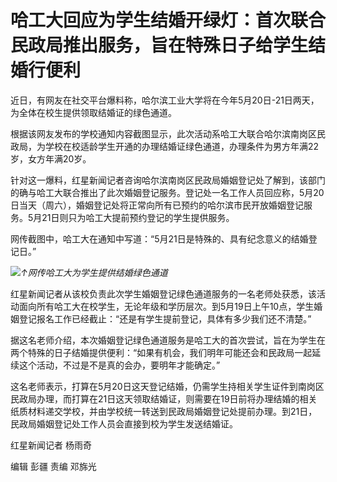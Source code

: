 # 哈工大回应为学生结婚开绿灯：首次联合民政局推出服务，旨在特殊日子给学生结婚行便利

近日，有网友在社交平台爆料称，哈尔滨工业大学将在今年5月20日-21日两天，为全体在校生提供领取结婚证的绿色通道。

根据该网友发布的学校通知内容截图显示，此次活动系哈工大联合哈尔滨南岗区民政局，为学校在校适龄学生开通的办理结婚证绿色通道，办理条件为男方年满22岁，女方年满20岁。

针对这一爆料，红星新闻记者咨询哈尔滨南岗区民政局婚姻登记处了解到，该部门的确与哈工大联合推出了此次婚姻登记服务。登记处一名工作人员回应称，5月20日当天（周六），婚姻登记处将正常向所有已预约的哈尔滨市民开放婚姻登记服务。5月21日则只为哈工大提前预约登记的学生提供服务。

网传截图中，哈工大在通知中写道：“5月21日是特殊的、具有纪念意义的结婚登记日。”

![](https://inews.gtimg.com/om_bt/OqPNvM843DdnzZi0hZrMyd0syjANuyELS4uTOMrAXyGqcAA/1000)_↑网传哈工大为学生提供结婚绿色通道_

红星新闻记者从该校负责此次学生婚姻登记绿色通道服务的一名老师处获悉，该活动面向所有哈工大在校学生，无论年级和学历层次。到5月19日上午10点，学生婚姻登记报名工作已经截止：“还是有学生提前登记，具体有多少我们还不清楚。”

据这名老师介绍，本次婚姻登记绿色通道服务是哈工大的首次尝试，旨在为学生在两个特殊的日子结婚提供便利：“如果有机会，我们明年可能还会和民政局一起延续这个活动，不过是不是真的会办，要明年才能确定。”

这名老师表示，打算在5月20日这天登记结婚，仍需学生持相关学生证件到南岗区民政局办理，而打算在21日这天领取结婚证，则需要在19日前将办理结婚的相关纸质材料递交学校，并由学校统一转送到民政局婚姻登记处提前办理。到21日，民政局婚姻登记处工作人员会直接到校为学生发送结婚证。

红星新闻记者 杨雨奇

编辑 彭疆 责编 邓旆光

